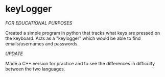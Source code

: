 # keyLogger
*FOR EDUCATIONAL PURPOSES*

Created a simple program in python that tracks what keys are pressed on the keyboard.
Acts as a "keylogger" which would be able to find emails/usernames and passwords.

*UPDATE*

Made a C++ version for practice and to see the differences in difficulty between the two languages.

